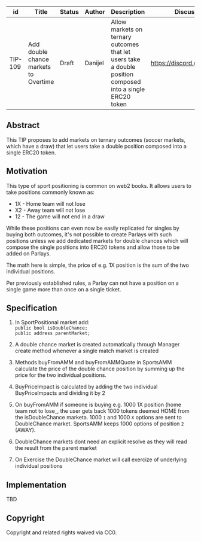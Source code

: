 | id | Title | Status | Author | Description | Discussions to | Created |
| ----------- | ----------- | ----------- | ----------- | ----------- | ----------- | ----------- |
| TIP-109 | Add double chance markets to Overtime| Draft | Danijel | Allow markets on ternary outcomes that let users take a double position composed into a single ERC20 token  | https://discord.gg/rPpPcMXSeU | 2022-11-29


## Abstract

This TIP proposes to add markets on ternary outcomes (soccer markets, which have a draw) that let users take a double position composed into a single ERC20 token.
 
## Motivation
 
This type of sport positioning is common on web2 books. It allows users to take positions commonly known as:
 - 1X - Home team will not lose
 - X2 - Away team will not lose
 - 12 - The game will not end in a draw  
 
While these positions can even now be easily replicated for singles by buying both outcomes, it's not possible to create Parlays with such positions unless we add dedicated markets for double chances which will compose the single positions into ERC20 tokens and allow those to be added on Parlays.  

The math here is simple, the price of e.g. 1X position is the sum of the two individual positions.  
 
Per previously established rules, a Parlay can not have a position on a single game more than once on a single ticket.   

 
## Specification 

1. In SportPositional market add:  
`public bool isDoubleChance;`  
`public address parentMarket;`  

2. A double chance market is created automatically through Manager create method whenever a single match market is created

3. Methods buyFromAMM and buyFromAMMQuote in SportsAMM calculate the price of the double chance position by summing up the price for the two individual positions.  
4. BuyPriceImpact is calculated by adding the two individual BuyPriceImpacts and dividing it by 2  
5. On buyFromAMM if someone is buying e.g. 1000 1X position (home team not to lose_, the user gets back 1000 tokens deemed HOME from the isDoubleChance marketa. 1000 `1` and 1000 `X` options are sent to DoubleChance market. SportsAMM keeps 1000 options of position `2` (AWAY).  
6. DoubleChance markets dont need an explicit resolve as they will read the result from the parent market
7. On Exercise the DoubleChance market will call exercize of underlying individual positions  

## Implementation

TBD

## Copyright
 
Copyright and related rights waived via CC0.
